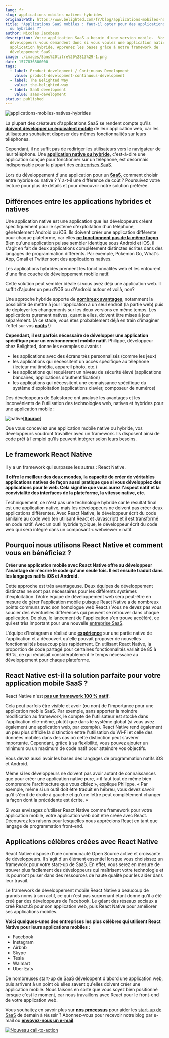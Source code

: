 ```yaml
---
lang: fr
slug: applications-mobiles-natives-hybrides
originalPath: https://www.belighted.com/fr/blog/applications-mobiles-natives-hybrides
title: "Applications SaaS mobiles : faut-il opter pour des applications natives
  ou hybrides ?"
author: Nicolas Jacobeus
description: Votre application SaaS a besoin d'une version mobile.  Vos
  développeurs vous demandent donc si vous voulez une application native ou une
  application hybride. Apprenez les bases grâce à notre framework de
  développement SaaS.
image: ./images/Sans%20titre%20%2813%29-1.png
date: 1577836800000
tags:
  - label: Product development / Continuous Development
    value: product-development-continuous-development
  - label: The Belighted Way
    value: the-belighted-way
  - label: SaaS development
    value: saas-development
status: published
---
```

![applications-mobiles-natives-hybrides](https://www.belighted.com/hs-fs/hubfs/applications-mobiles-natives-hybrides.png?width=1200&name=applications-mobiles-natives-hybrides.png)

La plupart des créateurs d'applications SaaS se rendent compte qu'ils **[doivent développer un équivalent mobile](https://www.inc.com/rahul-varshneya/saas-businesses-don-t-screw-up-your-mobile-app.html)** de leur application web, car les utilisateurs souhaitent disposer des mêmes fonctionnalités sur leurs téléphones.

Cependant, il ne suffit pas de rediriger les utilisateurs vers le navigateur de leur téléphone. Une **[application native ou hybride,](https://www.nngroup.com/articles/mobile-native-apps/)** c'est-à-dire une application conçue pour fonctionner sur un téléphone, est désormais indispensable pour la plupart des [entreprises SaaS](/fr/qu-est-ce-que-le-saas-guide).

Lors du développement d'une application pour un [**SaaS**](/fr/qu-est-ce-que-le-saas-guide), comment choisir entre hybride ou native ? Y a-t-il une différence de coût ? Poursuivez votre lecture pour plus de détails et pour découvrir notre solution préférée.

**Différences entre les applications hybrides et natives**
----------------------------------------------------------

Une application native est une application que les développeurs créent spécifiquement pour le système d'exploitation d'un téléphone, généralement Android ou iOS. Ils doivent créer une application différente pour chaque plateforme, car elles **[ne fonctionnent pas de la même façon](https://www.mobiloud.com/blog/native-web-or-hybrid-apps/)**. Bien qu'une application puisse sembler identique sous Android et iOS, il s'agit en fait de deux applications complètement distinctes écrites dans des langages de programmation différents. Par exemple, Pokemon Go, What's App, Gmail et Twitter sont des applications natives.

Les applications hybrides prennent les fonctionnalités web et les entourent d'une fine couche de développement mobile natif.

Cette solution peut sembler idéale si vous avez déjà une application web. Il suffit d'ajouter un peu d'iOS ou d'Android autour et voilà, non?

Une approche hybride apporte de **[nombreux avantages](https://www.clickz.com/the-pros-cons-and-politics-of-hybrid-mobile-apps/93887/)**, notamment la possibilité de mettre à jour l'application à un seul endroit (la partie web) puis de déployer les changements sur les deux versions en même temps. Les applications purement natives, quant à elles, doivent être mises à jour séparément. (À ce stade, vous êtes probablement déjà en train d'imaginer l'effet sur vos **[coûts](https://clutch.co/app-developers/resources/cost-build-mobile-app-survey)** !)

**Cependant, il est parfois nécessaire de développer une application spécifique pour un environnement mobile natif.** Philippe, développeur chez Belighted, donne les exemples suivants :

*   les applications avec des écrans très personnalisés (comme les jeux)
*   les applications qui nécessitent un accès spécifique au téléphone (lecteur multimédia, appareil photo, etc.)
*   les applications qui requièrent un niveau de sécurité élevé (applications bancaires, applications d'authentification)
*   les applications qui nécessitent une connaissance spécifique du système d'exploitation (applications clavier, composeur de numéros)

Des développeurs de Salesforce ont analysé les avantages et les inconvénients de l'utilisation des technologies web, natives et hybrides pour une application mobile :

![native](https://www.belighted.com/hs-fs/hubfs/native.png?width=1450&name=native.png)\[**[Source](https://trailhead.salesforce.com/trails/mobile_sdk_intro/modules/mobile_sdk_introduction/units/mobilesdk_intro_scenarios)**\]

Que vous conceviez une application mobile native ou hybride, vos développeurs voudront travailler avec un framework. Ils disposent ainsi de code prêt à l'emploi qu'ils peuvent intégrer selon leurs besoins.

**Le framework React Native**
-----------------------------

Il y a un framework qui surpasse les autres : React Native.

**Il offre le meilleur des deux mondes, la capacité de créer de véritables applications natives de façon aussi pratique que si vous développiez des applications pour le web. Cela signifie que vous aurez l'aspect natif et la convivialité des interfaces de la plateforme, la vitesse native, etc.**

Techniquement, ce n'est pas une technologie hybride car le résultat final est une application native, mais les développeurs ne doivent pas créer deux applications différentes. Avec React Native, le développeur écrit du code similaire au code web (en utilisant React et Javascript) et il est transformé en code natif. Avec un outil hybride typique, le développeur écrit du code web qui sera intégré dans un composant « webviewer » natif.

**Pourquoi nous utilisons React Native et comment vous en bénéficiez ?**
------------------------------------------------------------------------

**Créer une application mobile avec React Native offre au développeur l'avantage de n'écrire le code qu'une seule fois. Il est ensuite traduit dans les langages natifs iOS et Android.**

Cette approche est très avantageuse. Deux équipes de développement distinctes ne sont pas nécessaires pour les différents systèmes d'exploitation. (Votre équipe de développement web sera peut-être en mesure de gérer l'application mobile puisque React Native a de nombreux points communs avec son homologue web React.) Vous ne devez pas vous soucier des éventuelles différences qui peuvent se retrouver dans chaque application. De plus, le lancement de l'application s'en trouve accéléré, ce qui est très important pour une nouvelle [entreprise SaaS](/fr/qu-est-ce-que-le-saas-guide).

L'équipe d'Instagram a réalisé une **[expérience](https://instagram-engineering.com/react-native-at-instagram-dd828a9a90c7)** sur une partie native de l'application et a découvert qu'elle pouvait proposer de nouvelles fonctionnalités beaucoup plus rapidement. En utilisant React Native, la proportion de code partagé pour certaines fonctionnalités variait de 85 à 99 %, ce qui réduisait considérablement le temps nécessaire au développement pour chaque plateforme.

**React Native est-il la solution parfaite pour votre application mobile SaaS ?**
---------------------------------------------------------------------------------

React Native n'est **[pas un framework 100 % natif](https://stxnext.com/blog/2018/01/24/why-use-react-native-your-mobile-app/)**.

Cela peut parfois être visible et avoir (ou non) de l'importance pour une application mobile SaaS. Par exemple, sans apporter la moindre modification au framework, le compte de l'utilisateur est stocké dans l'application elle-même, plutôt que dans le système global (si vous avez également une application web, par exemple). React Native rend également un peu plus difficile la distinction entre l'utilisation du Wi-Fi et celle des données mobiles dans des cas où cette distinction peut s'avérer importante. Cependant, grâce à sa flexibilité, vous pouvez ajouter un minimum ou un maximum de code natif pour atteindre vos objectifs.

Vous devez aussi avoir les bases des langages de programmation natifs iOS et Android.

Même si les développeurs ne doivent pas avoir autant de connaissances que pour créer une application native pure, « il faut tout de même bien comprendre l'architecture que vous ciblez », explique Philippe. « Par exemple, même si un outil doit être traduit en hébreu, vous devez savoir qu'il s'écrit de droite à gauche et qu'une lettre peut complètement changer la façon dont la précédente est écrite. »

Si vous envisagez d'utiliser React Native comme framework pour votre application mobile, votre application web doit être créée avec React. Découvrez les raisons pour lesquelles nous apprécions React en tant que langage de programmation front-end.

**Applications célèbres créées avec React Native**
--------------------------------------------------

React Native dispose d'une communauté Open Source active et croissante de développeurs. Il s'agit d'un élément essentiel lorsque vous choisissez un framework pour votre start-up de SaaS. En effet, vous serez en mesure de trouver plus facilement des développeurs qui maîtrisent votre technologie et ils pourront puiser dans des ressources de haute qualité pour les aider dans leur travail.

Le framework de développement mobile React Native a beaucoup de grands noms à son actif, ce qui n'est pas surprenant étant donné qu'il a été créé par des développeurs de Facebook. Le géant des réseaux sociaux a créé ReactJS pour son application web, puis React Native pour améliorer ses applications mobiles.

**Voici quelques-unes des entreprises les plus célèbres qui utilisent React Native pour leurs applications mobiles :**

*   Facebook
*   Instagram
*   Airbnb
*   Skype
*   Tesla
*   Walmart
*   Uber Eats

De nombreuses start-up de SaaS développent d'abord une application web, puis arrivent à un point où elles savent qu'elles doivent créer une application mobile. Nous faisons en sorte que vous soyez bien positionné lorsque c'est le moment, car nous travaillons avec React pour le front-end de votre application web.

Vous souhaitez en savoir plus sur **[nos processus](/fr/blog/methode-developpement-produits-saas)** pour aider les [start-up de SaaS](/fr/qu-est-ce-que-le-saas-guide) de demain à réussir ? Abonnez-vous pour recevoir notre blog par e-mail ou **[envoyez-nous un e-mail](/fr/evaluation-developpement-produit)**. 

[![Nouveau call-to-action](https://no-cache.hubspot.com/cta/default/1684659/9910533f-98e7-4836-a277-f9b2eb95e8b8.png)](https://cta-redirect.hubspot.com/cta/redirect/1684659/9910533f-98e7-4836-a277-f9b2eb95e8b8)